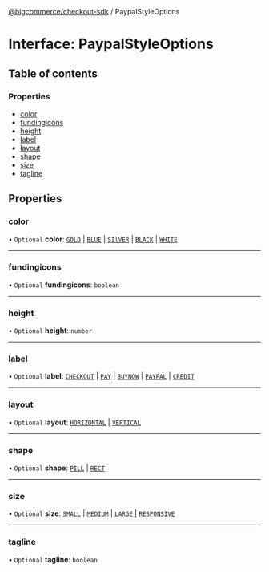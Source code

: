 [@bigcommerce/checkout-sdk](../README.md) / PaypalStyleOptions

# Interface: PaypalStyleOptions

## Table of contents

### Properties

- [color](PaypalStyleOptions.md#color)
- [fundingicons](PaypalStyleOptions.md#fundingicons)
- [height](PaypalStyleOptions.md#height)
- [label](PaypalStyleOptions.md#label)
- [layout](PaypalStyleOptions.md#layout)
- [shape](PaypalStyleOptions.md#shape)
- [size](PaypalStyleOptions.md#size)
- [tagline](PaypalStyleOptions.md#tagline)

## Properties

### color

• `Optional` **color**: [`GOLD`](../enums/PaypalButtonStyleColorOption.md#gold) \| [`BLUE`](../enums/PaypalButtonStyleColorOption.md#blue) \| [`SIlVER`](../enums/PaypalButtonStyleColorOption.md#silver) \| [`BLACK`](../enums/PaypalButtonStyleColorOption.md#black) \| [`WHITE`](../enums/PaypalButtonStyleColorOption.md#white)

___

### fundingicons

• `Optional` **fundingicons**: `boolean`

___

### height

• `Optional` **height**: `number`

___

### label

• `Optional` **label**: [`CHECKOUT`](../enums/PaypalButtonStyleLabelOption.md#checkout) \| [`PAY`](../enums/PaypalButtonStyleLabelOption.md#pay) \| [`BUYNOW`](../enums/PaypalButtonStyleLabelOption.md#buynow) \| [`PAYPAL`](../enums/PaypalButtonStyleLabelOption.md#paypal) \| [`CREDIT`](../enums/PaypalButtonStyleLabelOption.md#credit)

___

### layout

• `Optional` **layout**: [`HORIZONTAL`](../enums/PaypalButtonStyleLayoutOption.md#horizontal) \| [`VERTICAL`](../enums/PaypalButtonStyleLayoutOption.md#vertical)

___

### shape

• `Optional` **shape**: [`PILL`](../enums/PaypalButtonStyleShapeOption.md#pill) \| [`RECT`](../enums/PaypalButtonStyleShapeOption.md#rect)

___

### size

• `Optional` **size**: [`SMALL`](../enums/PaypalButtonStyleSizeOption.md#small) \| [`MEDIUM`](../enums/PaypalButtonStyleSizeOption.md#medium) \| [`LARGE`](../enums/PaypalButtonStyleSizeOption.md#large) \| [`RESPONSIVE`](../enums/PaypalButtonStyleSizeOption.md#responsive)

___

### tagline

• `Optional` **tagline**: `boolean`
